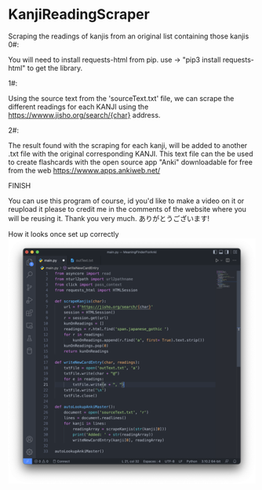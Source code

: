 # KanjiReadingScraper
Scraping the readings of kanjis from an original list containing those kanjis
0#:

You will need to install requests-html from pip. use -> "pip3 install requests-html" to get the library.

1#:

Using the source text from the 'sourceText.txt' file, we can scrape the different readings for each KANJI using
the https://wwww.jisho.org/search/{char} address.

2#:

The result found with the scraping for each kanji, will be added to another .txt file with the original corresponding KANJI. This text file can the be used
to create flashcards with the open source app "Anki" downloadable for free from the web https://wwww.apps.ankiweb.net/

FINISH

You can use this program of course, id you'd like to make a video on it or reupload it please to credit me in the comments of the website where you will
be reusing it. Thank you very much. ありがとうございます!



How it looks once set up correctly
![alt text](https://www.github.com/Ailyrr/KanjiReadingScraper/blob/main/codeInEditor.png?raw=true)

